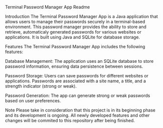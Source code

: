 Terminal Password Manager App Readme

Introduction
The Terminal Password Manager App is a Java application that allows users to manage their passwords securely in a terminal-based environment. This password manager provides the ability to store and retrieve, automaticaly generated passwords for various websites or applications. It is built using Java and SQLite for database storage.

Features
The Terminal Password Manager App includes the following features:

Database Management: The application uses an SQLite database to store password information, ensuring data persistence between sessions.

Password Storage: Users can save passwords for different websites or applications. Passwords are associated with a site name, a title, and a strength indicator (strong or weak).

Password Generation: The app can generate strong or weak passwords based on user preferences.

Note
Please take in consideration that this project is in its beginning phase and its development is ongoing. All newly developed features and other changes will be commited to this repository after being finished.